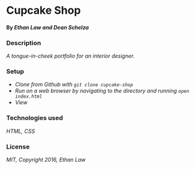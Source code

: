 # Cupcake Shop

#### By _**Ethan Law and Dean Schelza**_

### Description

_A tongue-in-cheek portfolio for an interior designer._

### Setup

* _Clone from Github with `git clone cupcake-shop`_
* _Run on a web browser by navigating to the directory and running `open index.html`_
* _View_

### Technologies used

_HTML, CSS_

### License

_MIT, Copyright 2016, Ethan Law_

